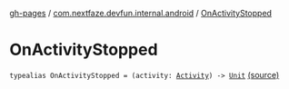 [gh-pages](../index.md) / [com.nextfaze.devfun.internal.android](index.md) / [OnActivityStopped](./-on-activity-stopped.md)

# OnActivityStopped

`typealias OnActivityStopped = (activity: `[`Activity`](https://developer.android.com/reference/android/app/Activity.html)`) -> `[`Unit`](https://kotlinlang.org/api/latest/jvm/stdlib/kotlin/-unit/index.html) [(source)](https://github.com/NextFaze/dev-fun/tree/master/devfun-internal/src/main/java/com/nextfaze/devfun/internal/android/ActivityCallbacks.kt#L12)